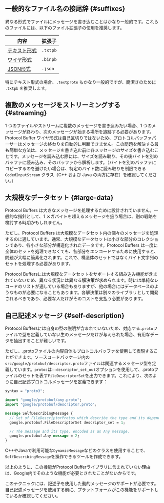 ## 一般的なファイル名の接尾辞 {#suffixes}

異なる形式でファイルにメッセージを書き込むことはかなり一般的です。これらのファイルには、以下のファイル拡張子の使用を推奨します。

内容                                                                   | 拡張子
------------------------------------------------------------------------- | ---------
[テキスト形式](/reference/protobuf/textformat-spec) | `.txtpb`
[ワイヤ形式](/programming-guides/encoding)        | `.binpb`
[JSON形式](/programming-guides/proto3#json)     | `.json`

特にテキスト形式の場合、`.textproto` もかなり一般的ですが、簡潔さのために `.txtpb` を推奨します。

## 複数のメッセージをストリーミングする {#streaming}

1 つのファイルやストリームに複数のメッセージを書き込みたい場合、1 つのメッセージが終わり、次のメッセージが始まる場所を追跡する必要があります。Protocol Buffer ワイヤ形式は自己区切りではないため、プロトコルバッファパーサーはメッセージの終わりを自動的に判断できません。この問題を解決する最も簡単な方法は、メッセージを書き込む前に各メッセージのサイズを書き込むことです。メッセージを読み込む際には、サイズを読み取り、その後バイトを別のバッファに読み込み、そのバッファから解析します。（バイトを別のバッファにコピーするのを避けたい場合は、特定のバイト数に読み取りを制限できる `CodedInputStream` クラス（C++ および Java の両方に存在）を確認してください。）

## 大規模なデータセット {#large-data}

Protocol Buffers は大きなメッセージを処理するために設計されていません。一般的な指針として、1 メガバイトを超えるメッセージを扱う場合は、別の戦略を検討する時期かもしれません。

ただし、Protocol Buffers は大規模なデータセット内の個々のメッセージを処理するのに適しています。通常、大規模なデータセットは小さな部分のコレクションであり、各小さな部分が構造化されたデータです。Protocol Buffers は一度に全体のセットを処理できなくても、各部分をエンコードするために使用すると、問題が大幅に簡素化されます。これで、構造体のセットではなくバイト文字列のセットを処理する必要があります。

Protocol Buffersには大規模なデータセットをサポートする組み込み機能が含まれていないため、異なる状況には異なる解決策が求められます。時には単純なレコードのリストが適している場合もありますが、他の場合にはデータベースのようなものが必要になることもあります。各解決策は別々のライブラリとして開発されるべきであり、必要な人だけがそのコストを支払う必要があります。

## 自己記述メッセージ {#self-description}

Protocol Buffersには自身の型の説明が含まれていないため、対応する`.proto`ファイルで型を定義していない生のメッセージだけが与えられた場合、有用なデータを抽出することが難しいです。

ただし、.protoファイルの内容自体もプロトコルバッファを使用して表現することができます。ソースコードパッケージ内の`src/google/protobuf/descriptor.proto`ファイルは関連するメッセージ型を定義しています。`protoc`は`--descriptor_set_out`オプションを使用して、.protoファイルのセットを表す`FileDescriptorSet`を出力できます。これにより、次のように自己記述プロトコルメッセージを定義できます：

```proto
syntax = "proto3";

import "google/protobuf/any.proto";
import "google/protobuf/descriptor.proto";

message SelfDescribingMessage {
  // Set of FileDescriptorProtos which describe the type and its dependencies.
  google.protobuf.FileDescriptorSet descriptor_set = 1;

  // The message and its type, encoded as an Any message.
  google.protobuf.Any message = 2;
}
```

C++やJavaで利用可能な`DynamicMessage`などのクラスを使用することで、`SelfDescribingMessage`を操作できるツールを作成できます。

以上のように、この機能がProtocol Bufferライブラリに含まれていない理由は、Google内でそのような機能が必要とされたことがないからです。

このテクニックには、記述子を使用した動的メッセージのサポートが必要です。自己記述メッセージを使用する前に、プラットフォームがこの機能をサポートしているか確認してください。
